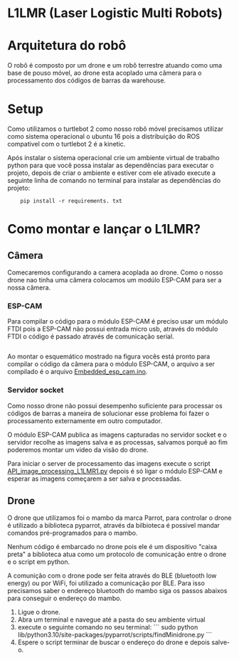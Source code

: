 <h1>L1LMR (Laser Logistic Multi Robots)</h1>

<h1>Arquitetura do robô</h1>

<p>O robô é composto por um drone e um robô terrestre atuando como uma base de pouso móvel, ao drone esta acoplado uma câmera para o processamento dos códigos de barras da warehouse.</p>

<h1>Setup</h1>

<p>Como utilizamos o turtlebot 2 como nosso robô móvel precisamos utilizar como sistema operacional o ubuntu 16 pois a distribuição do ROS compativel com o turtlebot 2 é a kinetic.</p>

<p>Após instalar o sistema operacional crie um ambiente virtual de trabalho python para que você possa instalar as dependências para executar o projeto, depois de criar o ambiente e estiver com ele ativado execute a seguinte linha de comando no terminal para instalar as dependências do projeto:</p>

```
    pip install -r requirements. txt
```

<h1>Como montar e lançar o L1LMR?</h1>

<h2>Câmera</h2>

<p>Comecaremos configurando a camera acoplada ao drone. Como o nosso drone nao tinha uma câmera colocamos um modúlo ESP-CAM para ser a nossa câmera.</p>

<h3>ESP-CAM</h3>

<p>Para compilar o código para o módulo ESP-CAM é preciso usar um módulo FTDI pois a ESP-CAM não possui entrada micro usb, através do módulo FTDI o código é passado através de comunicação serial.</p>

<img src="">

<p>Ao montar o esquemático mostrado na figura vocês está pronto para compilar o código da câmera para o módulo ESP-CAM, o arquivo a ser compilado é o arquivo <a href="">Embedded_esp_cam.ino</a>.</p>

<h3>Servidor socket</h3>

<p>Como nosso drone não possui desempenho suficiente para processar os códigos de barras a maneira de solucionar esse problema foi fazer o processamento externamente em outro computador.</p>

<p>O módulo ESP-CAM publica as imagens capturadas no servidor socket e o servidor recolhe as imagens salva e as processas, salvamos porquê ao fim poderemos montar um video da visão do drone.</p>

<p>Para iniciar o server de processamento das imagens execute o script <a href="">API_image_processing_L1LMR1.py</a> depois é só ligar o módulo ESP-CAM e esperar as imagens começarem a ser salva e processadas.</p>

<h2>Drone</h2>

<p>O drone que utilizamos foi o mambo da marca Parrot, para controlar o drone é utilizado a biblioteca pyparrot, através da bilbioteca é possivel mandar comandos pré-programados para o mambo.</p>

<p>Nenhum código é embarcado no drone pois ele é um dispositivo "caixa preta" a biblioteca atua como um protocolo de comunicação entre o drone e o script em python.</p>

<p>A comunição com o drone pode ser feita através do BLE (bluetooth low energy) ou por WiFi, foi utilizado a comunicação por BLE. Para isso precisamos saber o endereço bluetooth do mambo siga os passos abaixos para conseguir o endereço do mambo.</p>

<ol>
    <li>Ligue o drone.</li>
    <li>Abra um terminal e navegue até a pasta do seu ambiente virtual</li>
    <li>execute o seguinte comando no seu terminal: 
    ```
        sudo python lib/python3.10/site-packages/pyparrot/scripts/findMinidrone.py
    ```
    </li>
    <li>Espere o script terminar de buscar o endereço do drone e depois salve-o.</li>
</ol>

